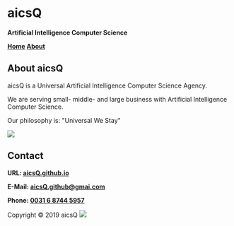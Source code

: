 # aicsQ

**Artificial Intelligence Computer Science**

**[Home](https://aicsq.github.io) [About](https://aicsq.github.io/about)**

## About aicsQ

aicsQ is a Universal Artificial Intelligence Computer Science Agency.

We are serving small- middle- and large business with Artificial Intelligence Computer Science.

Our philosophy is: "Universal We Stay"

<img src="https://aicsq.github.io/Ben Wolf 300.jpg">

## Contact

**URL: [aicsQ.github.io](https://aicsq.github.io)**

**E-Mail: [aicsQ.github@gmai.com](https://aicsq.github@gmai.com)**

**Phone: [0031 6 8744 5957](tel:0031687445957)**

Copyright © 2019 aicsQ <img src="https://aicsq.github.io/aicsQ 50.png">
